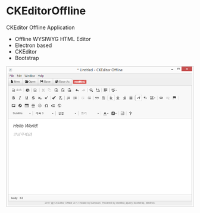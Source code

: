 # CKEditorOffline
CKEditor Offline Application
- Offline WYSIWYG HTML Editor
- Electron based
- CKEditor
- Bootstrap

![](screenshot.png)

